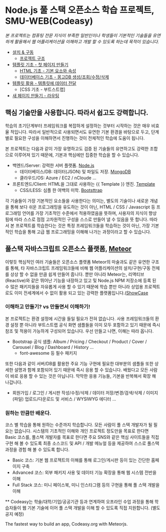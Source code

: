 # Node.js 풀 스택 오픈소스 학습 프로젝트, SMU-WEB(Codeasy)

_본 프로젝트는 컴퓨팅 전문 지식이 부족한 일반인이나 학생들이 기본적인 기술들을 유연하게 활용해서 웹 어플리케이션을 이해하고 개발 할 수 있도록 하는데 목적이 있습니다._

- [설치 & 구동](/docs/install&run.md)
  - [프로젝트 구조](/docs/project_structure.md)
- [템플릿 기초 - 첫 페이지 만들기](/docs/template_basic.md)
  - [HTML 기초 - 기본 요소와 속성](/docs/html_basic.md)
  - [데이터베이스 기초 - 몽고DB 생성/조회/수정/삭제](/docs/mongodb_basic.md)
- [템플릿 활용 - 템플릿에 데이터 전달](/docs/template_basic2.md)
  - [CSS 기초 - 부트스트랩]
- [새 페이지 만들기 - 라우팅](/docs/routing.md)


## 핵심 기술만을 사용합니다. 따라서 쉽고도 강력합니다.
학습의 초기단계부터 프레임워크를 복잡하게 설정하는 것부터 시작하는 것은 매우 비효율 적입니다. 따라서 일반적으로 사용되면서도 유연한 기본 환경을 바탕으로 두고, 단계별로 필요한 구성을 이해하면서 진행하는 것이 전체적인 학습에 도움이 됩니다.

본 프로젝트는 다음과 같이 가장 유명하고도 검증 된 기술들의 유연하고도 강력한 조합으로 이루어져 있기 때문에, 기본과 핵심에만 집중한 학습을 할 수 있습니다. 

- 백엔드/Server: 강력한 서버 플랫폼. [Node.js](https://nodejs.org/)
  - 데이터베이스/DB: 데이터(JSON) 및 파일도 저장. [MongoDB](https://www.mongodb.com/)
  - 클라우드/OS: Azure / EC2 / nCloude ...
- 프론트엔드/Client: HTML을 그대로 사용하는 {{ Template }} 엔진. [Template](http://blazejs.org/)
  - CSS/LESS: 심플 한 여백의 미학. [Bootsttrap](https://getbootstrap.com/docs/4.3/examples/)

각 기술들이 가장 기본적인 요소들을 사용한다는 의미는, 별도의 기술이나 새로운 개념을 통해 보다 쉬운 프로그래밍을 유도하는 것이 아닌, HTML / CSS / Javascript 등 프로그래밍 언어를 가장 기초적인 수준에서 적용하였음을 뜻하며, 사용자의 지식이 향상 됨에 따라 스스로 점점 고차원적인 구성을 스스로 만들어 낼 수 있음을 뜻 합니다. 따라서 본 프로젝트를 학습한다는 것은 특정 프레임워크들을 학습하는 것이 아닌, 가장 기본적인 학습을 통해 고급 웹 프로그래밍을 이해해 나가는 과정이라고 할 수 있습니다. 

## 풀스택 자바스크립트 오픈소스 플랫폼, [Meteor](https://www.meteor.com/)
이렇듯 핵심적인 여러 기술들은 오픈소스 플랫폼 Meteor의 마술과도 같은 유연한 구조를 통해, 타 자바스크립트 프레임워크들에 비해 웹 어플리케이션의 설치/구현/구동 전체를 상상 할 수 없을 만큼 쉽게 만들어 줍니다. 뿐만 아니라 Meteor는, 리액티브(Reactive)와 같은 뛰어난 기능을 내장하고 있고 및 Node.js NPM 저장소에 등록 된 수 많은 패키지들을 자유롭게 사용 할 수 있기 때문에 학습 뿐만 아니라 상업용 프로젝트로도 이미 전세계에서 수 없이 활용 되고 있는 강력한 플랫폼입니다.([ShowCase](https://www.meteor.com/showcase)

### 이해하고 만들기? vs 만들면서 이해하기!
본 프로젝트는 환경 설정에 시간을 들일 필요가 전혀 없습니다. 사용 프레임워크들의 환경 설정 뿐 아니라 부트스트랩 공식 화면 샘플들을 이미 모두 포함하고 있기 때문에 즉시 참조 및 적용이 가능하게 구성되어 있습니다. 우선 만들고 나면, 이해는 따라 옵니다.
- Bootstrap 공식 샘플: Album / Pricing / Checkout / Product / Cover / Carousel / Blog / Dashboard / History ...
  + font-awesome 등 필수 패키지 

또한 다음과 같이 서버/DB를 활용한 주요 기능 구현에 필요한 대부분의 샘플들 또한 상세한 설명과 함께 포함되어 있기 때문에 즉시 응용 할 수 있습니다. 배웠다고 모든 사람이 바로 응용 할 수 있는 것은 아닙니다. 막막한 응용 기능들, 기본을 반복해서 확장 해 나갑니다.
- 회원가입 / 로그인 / 게시판 작성/수정/삭제 / 데이터 저장/변경/검색/삭제 / 이미지(파일) 업로드/다운로드 및 서비스 / WYSIWYG 에디터 ...

### 원하는 만큼만 배운다.
코스 별 학습을 통해 원하는 수준까지 학습합니다. 모든 사람이 풀 스택 개발자가 될 필요는 없습니다. 시스템의 기초적인 이해와 개인 프로젝트 정도만을 목표로 한다면 Basic 코스를, 풀스택 개발자를 목표로 한다면 주요 SNS와 같은 핵심 사이트들을 직접 구현 해 볼 수 있도록 최종 소스코드 및 API / 개발 메뉴얼 등을 제공하여 스스로 풀스택 과정을 경험 해 볼 수 있도록 합니다.

- Basic 코스: 기본 웹 프로젝트의 이해를 통해 로그인/게시판 등이 있는 간단한 홈페이지 구축
- Advanced 코스: 외부 패키지 사용 및 데이터 기능 확장을 통해 웹 시스템 전반을 이해
- Full Stack 코스: 미니 페이스북, 미니 인스타그램 등의 구현을 통해 풀 스택 개발을 이해

** Codeasy는 학술/대학/기업/공공기관 등과 연계하여 오프라인 수업 과정을 통해 학습자들이 웹 기본 기술에 이어 풀 스택 개발을 이해 할 수 있도록 직접 지원합니다. (별도 공지 예정)

The fastest way to build an app, 
Codeasy.org with Meteorjs.



